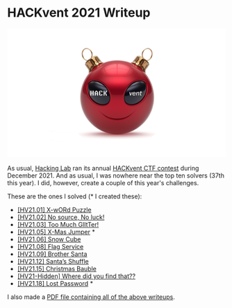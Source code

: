 # HACKvent 2021 Writeup

![](hackvent.png)

As usual, [Hacking Lab](https://hacking-lab.com/) ran its annual [HACKvent CTF contest](https://competition.hacking-lab.com/) during December 2021. And as usual, I was nowhere near the top ten solvers (37th this year). I did, however, create a couple of this year's challenges.

These are the ones I solved (\* I created these):

- [[HV21.01] X-wORd Puzzle](HV21.01_X-wORd_Puzzle.md)
- [[HV21.02] No source, No luck!](HV21.02_No_Source_No_Luck.md)
- [[HV21.03] Too Much GlItTer!](HV21.03_Too_Much_GlItTer.md)
- [[HV21.05] X-Mas Jumper](HV21.05_X-Mas_Jumper.md) \*
- [[HV21.06] Snow Cube](HV21.06_Snow_Cube.md)
- [[HV21.08] Flag Service](HV21.08_Flag_Service.md)
- [[HV21.09] Brother Santa](HV21.09_Brother_Santa.md)
- [[HV21.12] Santa’s Shuffle](HV21.12_Santas_Shuffle.md)
- [[HV21.15] Christmas Bauble](HV21.15_Christmas_Bauble.md)
- [[HV21-Hidden] Where did you find that??](HV21-Hidden_Where_did_you_find_that.md)
- [[HV21.18] Lost Password](HV21.18_Lost_Password.md) \*

I also made a [PDF file containing all of the above writeups](writeup.pdf).
